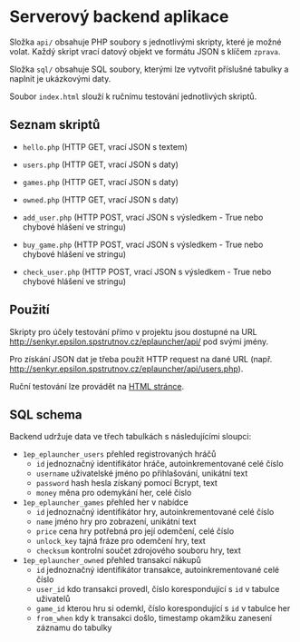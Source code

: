 # Serverový backend aplikace

Složka `api/` obsahuje PHP soubory s jednotlivými skripty, které je možné volat. Každý skript vrací datový objekt ve formátu JSON s klíčem `zprava`.

Složka `sql/` obsahuje SQL soubory, kterými lze vytvořit příslušné tabulky a naplnit je ukázkovými daty.

Soubor `index.html` slouží k ručnímu testování jednotlivých skriptů.

## Seznam skriptů

* `hello.php` (HTTP GET, vrací JSON s textem)

* `users.php` (HTTP GET, vrací JSON s daty)
* `games.php` (HTTP GET, vrací JSON s daty)
* `owned.php` (HTTP GET, vrací JSON s daty)

* `add_user.php` (HTTP POST, vrací JSON s výsledkem - True nebo chybové hlášení ve stringu)
* `buy_game.php` (HTTP POST, vrací JSON s výsledkem - True nebo chybové hlášení ve stringu)
* `check_user.php` (HTTP POST, vrací JSON s výsledkem - True nebo chybové hlášení ve stringu)

## Použití

Skripty  pro účely testování přímo v projektu jsou dostupné na URL http://senkyr.epsilon.spstrutnov.cz/eplauncher/api/ pod svými jmény.

Pro získání JSON dat je třeba použít HTTP request na dané URL (např. http://senkyr.epsilon.spstrutnov.cz/eplauncher/api/users.php).

Ruční testování lze provádět na [HTML stránce](http://senkyr.epsilon.spstrutnov.cz/eplauncher/index.html).

## SQL schema

Backend udržuje data ve třech tabulkách s následujícími sloupci:

* `1ep_eplauncher_users` přehled registrovaných hráčů
  - `id` jednoznačný identifikátor hráče, autoinkrementované celé číslo
  - `username` uživatelské jméno po přihlašování, unikátní text
  - `password` hash hesla získaný pomocí Bcrypt, text
  - `money` měna pro odemykání her, celé číslo
* `1ep_eplauncher_games` přehled her v nabídce
  - `id` jednoznačný identifikátor hry, autoinkrementované celé číslo
  - `name` jméno hry pro zobrazení, unikátní text
  - `price` cena hry potřebná pro její odemčení, celé číslo
  - `unlock_key` tajná fráze pro odemčení hry, text
  - `checksum` kontrolní součet zdrojového souboru hry, text
* `1ep_eplauncher_owned` přehled transakcí nákupů
  - `id` jednoznačný identifikátor transakce, autoinkrementované celé číslo
  - `user_id` kdo transakci provedl, číslo korespondující s `id` v tabulce uživatelů
  - `game_id` kterou hru si odemkl, číslo korespondující s `id` v tabulce her
  - `from_when` kdy k transakci došlo, timestamp okamžiku zanesení záznamu do tabulky
